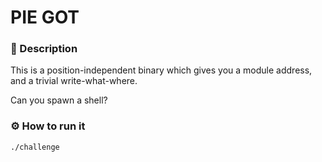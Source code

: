 # PIE GOT
### 📄 Description
This is a position-independent binary which gives you a module address, and a trivial write-what-where.

Can you spawn a shell?

### ⚙ How to run it
```bash
./challenge
```
